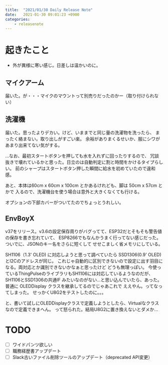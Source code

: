 ```yaml
---
title:  "2021/01/30 Daily Release Note"
date:   2021-01-30 09:01:23 +0900
categories:
    - releasenote
---
```

# 起きたこと

* 外が異様に寒い感じ。日差しは温かいのに。

## マイクアーム

届いた。が・・・マイクのマウントって別売りだったのかー（取り付けられない）

## 洗濯機

届いた。思ったよりデカい。けど、いままでと同じ量の洗濯物を洗ったら、
まったく絡まない。取り出しがすごい楽。
余裕がありまくるせいか、服にシワがあまり出来てない気がする。

…なお、最初スタートボタンを押しても水を入れずに回ったりするので、
冗談抜きで壊れているかと思った。日立のは自動判定に割と時間をかけるタイプらしい。
前のシャープはスタートボタン押した瞬間に給水を初めていたので違和感。

あと、本体は60cm x 60cm x 100cm とかあるけれども、脚は 50cm x 57cm とかで
入るので、洗濯機台を使う場合は意外と大きくなくても行ける。

オプションの下部カバーがついてたのでちょっとうれしい。

## EnvBoyX

v37をリリース。v3.6の設定保存周りがバグってて、ESP32だとそもそも警告値の保存を書き忘れていて、
ESP8266でもなんかうまく行ってない感じだった。ついでに、JSONのキー名をさらに短くして
せせこましく省メモリにしている。

SH1106（1.3' OLED) に対応しようと思って調べていたら SSD1306(0.9' OLED)とI2Cのアドレスが同じ。
これじゃ自動的に区別できないので設定に出す羽目になる。両対応とか識別できないかなぁと思ったけど
どうも無理っぽい。
今使っているThingPulseのライブラリもSH1106には対応しているようなのだが、SH1106とSSD1306の共通IF
みたいなのがない…と思い込んでいたら、あった。普通に OLEDDisplay クラスを継承してるのでじゃあこれで
ええやん。ってなってしまった。
せっかくU8G2をテストしたのに。。。

と、書いて試しにOLEDDisplayクラスで定義しようとしたら、Virtualなクラスなので定義できまへん。
って怒られた。結局U8G2に置き換えないとダメか…

# TODO 

- [ ] ワイドパンツ欲しい
- [ ] 職務経歴書アップデート
- [ ] Slack古いファイル削除ツールのアップデート（deprecated API変更）